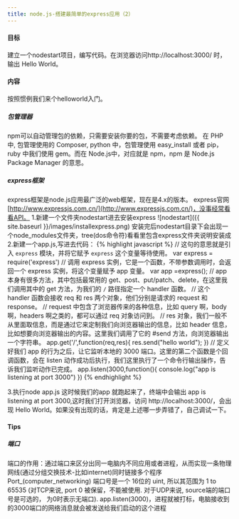 ```yaml
---
title: node.js-搭建最简单的express应用（2）
---
```


#### 目标
建立一个nodestart项目，编写代码。在浏览器访问http://localhost:3000/ 时，输出 Hello World。

#### 内容
按照惯例我们来个helloworld入门。

##### 包管理器
npm可以自动管理包的依赖，只需要安装你要的包，不需要考虑依赖。
在 PHP 中, 包管理使用的 Composer, python 中，包管理使用 easy_install 或者 pip，ruby 中我们使用 gem。而在 Node.js中，对应就是 npm，npm 是 Node.js Package Manager 的意思。

##### express框架
express框架是node.js应用最广泛的web框架，现在是4.x的版本。
express官网[http://www.expressjs.com.cn/](http://www.expressjs.com.cn/)，没事经常看看API。
   1.新建一个文件夹nodestart进去安装express
![nodestart]({{ site.baseurl }}/images/installexpress.png)
安装完后nodestart目录下会出现一个node_modules文件夹，tree(dos命令符)看看里包含express文件夹说明安装成
   2.新建一个app.js,写进去代码：
{% highlight javascript %}
// 这句的意思就是引入 `express` 模块，并将它赋予 `express` 这个变量等待使用。
var express = require('express')
// 调用 express 实例，它是一个函数，不带参数调用时，会返回一个 express 实例，将这个变量赋予 app 变量。
var app =express();
// app 本身有很多方法，其中包括最常用的 get、post、put/patch、delete，在这里我们调用其中的 get 方法，为我们的 `/` 路径指定一个 handler 函数。
// 这个 handler 函数会接收 req 和 res 两个对象，他们分别是请求的 request 和 response。
// request 中包含了浏览器传来的各种信息，比如 query 啊，body 啊，headers 啊之类的，都可以通过 req 对象访问到。
// res 对象，我们一般不从里面取信息，而是通过它来定制我们向浏览器输出的信息，比如 header 信息，比如想要向浏览器输出的内容。这里我们调用了它的 #send 方法，向浏览器输出一个字符串。
app.get('/',function(req,res){
    res.send("hello world");
})
// 定义好我们 app 的行为之后，让它监听本地的 3000 端口。这里的第二个函数是个回调函数，会在 listen 动作成功后执行，我们这里执行了一个命令行输出操作，告诉我们监听动作已完成。
app.listen(3000,function(){
    console.log("app is listening at port 3000")
})
{% endhighlight %}

   3.执行node app.js
这时候我们的app 就跑起来了，终端中会输出 app is listening at port 3000,这时我们打开浏览器，访问 http://localhost:3000/，会出现 Hello World。如果没有出现的话，肯定是上述哪一步弄错了，自己调试一下。

#### Tips
##### 端口
端口的作用：通过端口来区分出同一电脑内不同应用或者进程，从而实现一条物理网线(通过分组交换技术-比如internet)同时链接多个程序 Port_(computer_networking)
端口号是一个 16位的 uint, 所以其范围为 1 to 65535 (对TCP来说, port 0 被保留，不能被使用. 对于UDP来说, source端的端口号是可选的， 为0时表示无端口).
app.listen(3000)，进程就被打标，电脑接收到的3000端口的网络消息就会被发送给我们启动的这个进程



